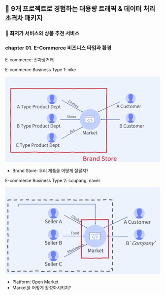 ## :pushpin: 9개 프로젝트로 경험하는 대용량 트래픽 & 데이터 처리 초격차 패키지

### :seedling: 최저가 서비스와 상품 추천 서비스

### chapter 01. E-Commerce 비즈니스 타입과 환경
E-commerce: 전자상거래

E-commerce Business Type 1: nike

![](../images/ecommerce01.png)

- Brand Store: 우리 제품을 어떻게 잘팔지?

E-commerce Business Type 2: coupang, naver

![](../images/ecommerce02.png)

- Platform: Open Market
- Market을 어떻게 활성화시키지?

